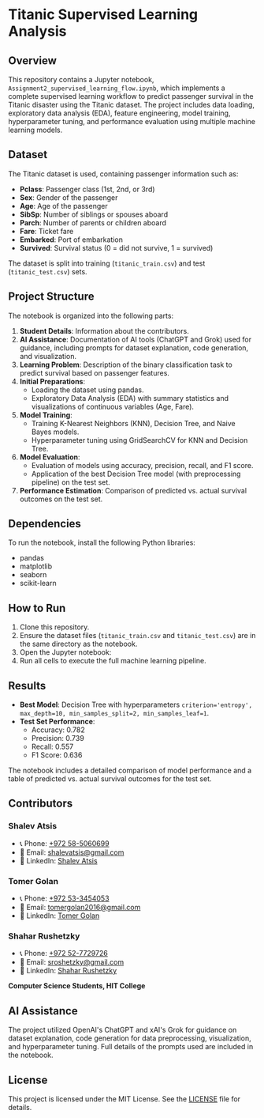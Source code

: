 # Titanic Supervised Learning Analysis

## Overview
This repository contains a Jupyter notebook, `Assignment2_supervised_learning_flow.ipynb`, which implements a complete supervised learning workflow to predict passenger survival in the Titanic disaster using the Titanic dataset. The project includes data loading, exploratory data analysis (EDA), feature engineering, model training, hyperparameter tuning, and performance evaluation using multiple machine learning models.

## Dataset
The Titanic dataset is used, containing passenger information such as:
- **Pclass**: Passenger class (1st, 2nd, or 3rd)
- **Sex**: Gender of the passenger
- **Age**: Age of the passenger
- **SibSp**: Number of siblings or spouses aboard
- **Parch**: Number of parents or children aboard
- **Fare**: Ticket fare
- **Embarked**: Port of embarkation
- **Survived**: Survival status (0 = did not survive, 1 = survived)

The dataset is split into training (`titanic_train.csv`) and test (`titanic_test.csv`) sets.

## Project Structure
The notebook is organized into the following parts:
1. **Student Details**: Information about the contributors.
2. **AI Assistance**: Documentation of AI tools (ChatGPT and Grok) used for guidance, including prompts for dataset explanation, code generation, and visualization.
3. **Learning Problem**: Description of the binary classification task to predict survival based on passenger features.
4. **Initial Preparations**:
   - Loading the dataset using pandas.
   - Exploratory Data Analysis (EDA) with summary statistics and visualizations of continuous variables (Age, Fare).
5. **Model Training**:
   - Training K-Nearest Neighbors (KNN), Decision Tree, and Naive Bayes models.
   - Hyperparameter tuning using GridSearchCV for KNN and Decision Tree.
6. **Model Evaluation**:
   - Evaluation of models using accuracy, precision, recall, and F1 score.
   - Application of the best Decision Tree model (with preprocessing pipeline) on the test set.
7. **Performance Estimation**: Comparison of predicted vs. actual survival outcomes on the test set.

## Dependencies
To run the notebook, install the following Python libraries:
- pandas
- matplotlib
- seaborn
- scikit-learn

## How to Run
1. Clone this repository.
2. Ensure the dataset files (`titanic_train.csv` and `titanic_test.csv`) are in the same directory as the notebook.
3. Open the Jupyter notebook:
4. Run all cells to execute the full machine learning pipeline.

## Results
- **Best Model**: Decision Tree with hyperparameters `criterion='entropy', max_depth=10, min_samples_split=2, min_samples_leaf=1`.
- **Test Set Performance**:
  - Accuracy: 0.782
  - Precision: 0.739
  - Recall: 0.557
  - F1 Score: 0.636

The notebook includes a detailed comparison of model performance and a table of predicted vs. actual survival outcomes for the test set.

## Contributors

### Shalev Atsis
- 📞 Phone: [+972 58-5060699](tel:+972585060699)
- 📧 Email: [shalevatsis@gmail.com](mailto:shalevatsis@gmail.com)
- 🔗 LinkedIn: [Shalev Atsis](https://www.linkedin.com/in/shalev-atsis-software-developer)

### Tomer Golan
- 📞 Phone: [+972 53-3454053](tel:+972533454053)
- 📧 Email: [tomergolan2016@gmail.com](mailto:tomergolan2016@gmail.com)
- 🔗 LinkedIn: [Tomer Golan](https://www.linkedin.com/in/tomer-golan24/)

### Shahar Rushetzky
- 📞 Phone: [+972 52-7729726](tel:+972527729726)
- 📧 Email: [sroshetzky@gmail.com](mailto:sroshetzky@gmail.com)
- 🔗 LinkedIn: [Shahar Rushetzky](https://www.linkedin.com/in/shahar-rushetzky)
  
**Computer Science Students, HIT College**

## AI Assistance
The project utilized OpenAI's ChatGPT and xAI's Grok for guidance on dataset explanation, code generation for data preprocessing, visualization, and hyperparameter tuning. Full details of the prompts used are included in the notebook.

## License
This project is licensed under the MIT License. See the [LICENSE](LICENSE) file for details.
